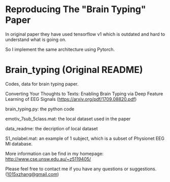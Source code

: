 # Reproducing The "Brain Typing" Paper

In original paper they have used tensorflow v1 which is outdated and hard to understand what is going on. 

So I implement the same architecture using Pytorch. 


# Brain_typing (Original README)
Codes, data for brain typing paper.

Converting Your Thoughts to Texts: Enabling Brain Typing via Deep Feature Learning of EEG Signals (https://arxiv.org/pdf/1709.08820.pdf)

brain_typing.py: the python code

emotiv_7sub_5class.mat: the local dataset used in the paper

data_readme: the decription of local dataset

S1_nolabel.mat: an example of 1 subject, which is a subset of Physionet EEG MI database.

More information can be find in my homepage: http://www.cse.unsw.edu.au/~z5119405/

Please feel free to contact me if you have any questions or suggestions. (1015xzhang@gmail.com)
